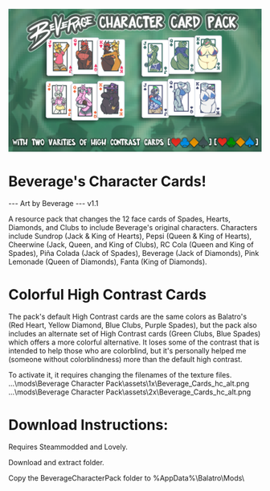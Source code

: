 ![BevCharThumbnail](thumbnail.png)

# Beverage's Character Cards!

--- Art by Beverage --- v1.1

A resource pack that changes the 12 face cards of Spades, Hearts, Diamonds, and Clubs to include Beverage's original characters.
Characters include 
Sundrop (Jack & King of Hearts), 
Pepsi (Queen & King of Hearts), 
Cheerwine (Jack, Queen, and King of Clubs), 
RC Cola (Queen and King of Spades), 
Piña Colada (Jack of Spades), 
Beverage (Jack of Diamonds), 
Pink Lemonade (Queen of Diamonds), 
Fanta (King of Diamonds).

# Colorful High Contrast Cards

The pack's default High Contrast cards are the same colors as Balatro's (Red Heart, Yellow Diamond, Blue Clubs, Purple Spades), but the pack also includes an alternate set of High Contrast cards (Green Clubs, Blue Spades) which offers a more colorful alternative.
It loses some of the contrast that is intended to help those who are colorblind, but it's personally helped me (someone without colorblindness) more than the default high contrast.

To activate it, it requires changing the filenames of the texture files.
...\mods\Beverage Character Pack\assets\1x\Beverage_Cards_hc_alt.png
...\mods\Beverage Character Pack\assets\2x\Beverage_Cards_hc_alt.png


# Download Instructions:

Requires Steammodded and Lovely.

Download and extract folder.

Copy the BeverageCharacterPack folder to %AppData%\Balatro\Mods\



 

